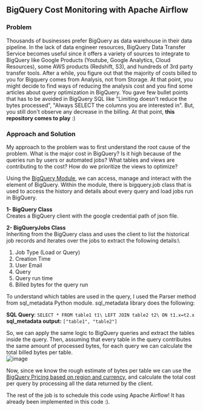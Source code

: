 ## BigQuery Cost Monitoring with Apache Airflow

### **Problem**
Thousands of businesses prefer BigQuery as data warehouse in their data pipeline. In the lack of data engineer resources, 
BigQuery Data Transfer Service becomes useful since it offers a variety of sources to integrate to BigQuery like Google 
Products (Youtube, Google Analytics, Cloud Resources), some AWS products (Redshift, S3), and hundreds of 3rd party 
transfer tools. After a while, you figure out that the majority of costs billed to you for Bigquery comes from
Analysis, not from Storage. At that point, you might decide to find ways of reducing the analysis cost and
you find some articles about query optimization in BigQuery. You gave few bullet points that has to be avoided in BigQuery SQL like 
"Limiting doesn't reduce the bytes processed", "Always SELECT the columns you are interested in". But, you still don't
observe any decrease in the billing. At that point, **this repository comes to play** :)


### **Approach and Solution**
My approach to the problem was to first understand the root cause of the problem. What is the major cost in BigQuery? 
Is it high because of the queries run by users or automated jobs? What tables and views are contributing to the cost? 
How do we prioritize the views to optimize?

Using the [BigQuery Module](https://googleapis.dev/python/bigquery/latest/index.html), we can access, manage and interact 
with the element of BigQuery. Within the module, there is bigquery.job class that is used to access the history and details 
about every query and load jobs run in BigQuery. 

**1- BigQuery Class**\
Creates a BigQuery client with the google credential path of json file.

**2- BigQueryJobs Class**\
Inheriting from the BigQuery class and uses the client to list the historical job records and iterates over the jobs
to extract the following details:\

<ol>
  <li>Job Type (Load or Query)</li>
  <li>Creation Time</li>
  <li>User Email</li>
  <li>Query</li>
  <li>Query run time</li>
  <li>Billed bytes for the query run</li>
</ol>

To understand which tables are used in the query, I used the Parser method from sql_metadata Python module.
sql_metadata library does the following:

**SQL Query**: `SELECT * FROM table1 t1\
LEFT JOIN table2 t2\
ON t1.x=t2.x`\
**sql_metadata output:**
`["table1", "table2"]`

So, we can apply the same logic to BigQuery queries and extract the tables inside the query. Then, assuming that every 
table in the query contributes the same amount of processed bytes, for each query we can calculate the total billed bytes per table.\
![image](https://user-images.githubusercontent.com/48676337/196013075-09d120b2-2735-4185-abac-6e9c4fac30da.png)


Now, since we know the rough estimate of bytes per table we can use the [BigQuery Pricing based on region and currency](https://cloud.google.com/skus/?currency=USD&filter=bigquery+analysis), and calculate 
the total cost per query by processing all the data returned by the client. 

The rest of the job is to schedule this code using Apache Airflow! It has already been implemented in this code :).



